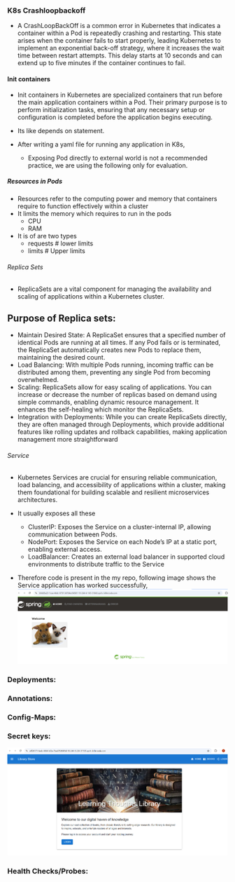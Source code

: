 ### K8s Crashloopbackoff 

* A CrashLoopBackOff is a common error in Kubernetes that indicates a container within a Pod is repeatedly crashing and restarting. This state arises when the container fails to start properly, leading Kubernetes to implement an exponential back-off strategy, where it increases the wait time between restart attempts. This delay starts at 10 seconds and can extend up to five minutes if the container continues to fail.

#### Init containers  

* Init containers in Kubernetes are specialized containers that run before the main application containers within a Pod. Their primary purpose is to perform initialization tasks, ensuring that any necessary setup or configuration is completed before the application begins executing. 
* Its like depends on statement.

* After writing a yaml file for running any application in K8s, 
     * Exposing Pod directly to external world is not a recommended practice, we are using the following only for evaluation.

##### Resources in Pods
* Resources refer to the computing power and memory that containers require to function effectively within a cluster
* It limits the memory which requires to run in  the pods
    * CPU 
    * RAM  
* It is of are two types 
  * requests # lower limits
  * limits # Upper limits 

###### Replica Sets
* ReplicaSets are a vital component for managing the availability and scaling of applications within a Kubernetes cluster. 
## Purpose of Replica sets:
 * Maintain Desired State: A ReplicaSet ensures that a specified number of identical Pods are running at all times. If any Pod fails or is terminated, the ReplicaSet automatically creates new Pods to replace them, maintaining the desired count.
 * Load Balancing: With multiple Pods running, incoming traffic can be distributed among them, preventing any single Pod from becoming overwhelmed.
 * Scaling: ReplicaSets allow for easy scaling of applications. You can increase or decrease the number of replicas based on demand using simple commands, enabling dynamic resource management. It enhances the self-healing which monitor the ReplicaSets.
 * Integration with Deployments: While you can create ReplicaSets directly, they are often managed through Deployments, which provide additional features like rolling updates and rollback capabilities, making application management more straightforward

###### Service 
* Kubernetes Services are crucial for ensuring reliable communication, load balancing, and accessibility of applications within a cluster, making them foundational for building scalable and resilient microservices architectures.
* It usually exposes all these 
    * ClusterIP: Exposes the Service on a cluster-internal IP, allowing communication between Pods.
    * NodePort: Exposes the Service on each Node’s IP at a static port, enabling external access.
    * LoadBalancer: Creates an external load balancer in supported cloud environments to distribute traffic to the Service

* Therefore code is present in the my repo, following image shows the Service application has worked successfully,                       
 ![Preview](images/k8s1.png)
### Deployments:

### Annotations:

### Config-Maps: 

### Secret keys:

![alt text](images/k8s2.png)
### Health Checks/Probes:
  

